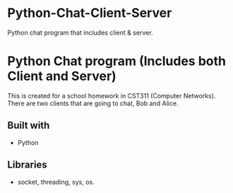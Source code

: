 # Python-Chat-Client-Server
Python chat program that includes client &amp; server.

# Python Chat program (Includes both Client and Server)

This is created for a school homework in CST311 (Computer Networks). There are two clients that are going to chat, Bob and Alice. 

## Built with
* Python
## Libraries
* socket, threading, sys, os.

